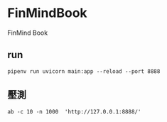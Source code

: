 # FinMindBook
FinMind Book

## run
    pipenv run uvicorn main:app --reload --port 8888

## 壓測
    ab -c 10 -n 1000  'http://127.0.0.1:8888/'
